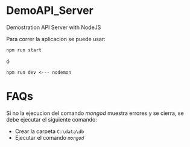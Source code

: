 # DemoAPI_Server
Demostration API Server with NodeJS

Para correr la aplicacion se puede usar:
    
    npm run start
    
ó
    
    npm run dev <--- nodemon

# FAQs
Si no la ejecucion del comando _mongod_ muestra errores y se cierra, se debe ejecutar el siguiente comando:

- Crear la carpeta ```C:\data\db```
- Ejecutar el comando  _```mongod```_
 

